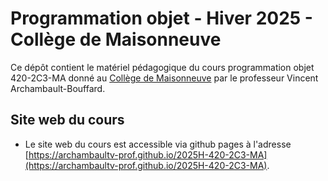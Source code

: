 # Programmation objet - Hiver 2025 - Collège de Maisonneuve

Ce dépôt contient le matériel pédagogique du cours programmation objet
420-2C3-MA donné au [Collège de Maisonneuve](https://www.cmaisonneuve.qc.ca/)
par le professeur Vincent Archambault-Bouffard.

## Site web du cours
- Le site web du cours est accessible via github pages à l'adresse
  [https://archambaultv-prof.github.io/2025H-420-2C3-MA](https://archambaultv-prof.github.io/2025H-420-2C3-MA).
